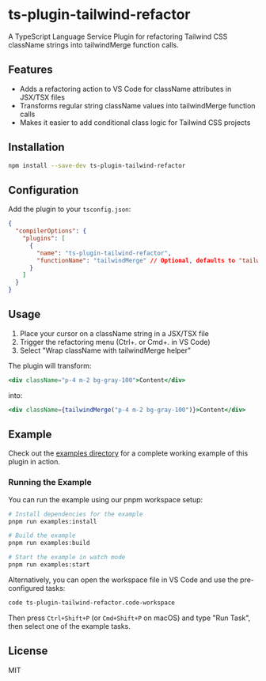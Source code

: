 # ts-plugin-tailwind-refactor

A TypeScript Language Service Plugin for refactoring Tailwind CSS className strings into tailwindMerge function calls.

## Features

- Adds a refactoring action to VS Code for className attributes in JSX/TSX files
- Transforms regular string className values into tailwindMerge function calls
- Makes it easier to add conditional class logic for Tailwind CSS projects

## Installation

```bash
npm install --save-dev ts-plugin-tailwind-refactor
```

## Configuration

Add the plugin to your `tsconfig.json`:

```json
{
  "compilerOptions": {
    "plugins": [
      {
        "name": "ts-plugin-tailwind-refactor",
        "functionName": "tailwindMerge" // Optional, defaults to "tailwindMerge"
      }
    ]
  }
}
```

## Usage

1. Place your cursor on a className string in a JSX/TSX file
2. Trigger the refactoring menu (Ctrl+. or Cmd+. in VS Code)
3. Select "Wrap className with tailwindMerge helper"

The plugin will transform:

```jsx
<div className="p-4 m-2 bg-gray-100">Content</div>
```

into:

```jsx
<div className={tailwindMerge("p-4 m-2 bg-gray-100")}>Content</div>
```

## Example

Check out the [examples directory](./examples) for a complete working example of this plugin in action.

### Running the Example

You can run the example using our pnpm workspace setup:

```bash
# Install dependencies for the example
pnpm run examples:install

# Build the example
pnpm run examples:build

# Start the example in watch mode
pnpm run examples:start
```

Alternatively, you can open the workspace file in VS Code and use the pre-configured tasks:

```bash
code ts-plugin-tailwind-refactor.code-workspace
```

Then press `Ctrl+Shift+P` (or `Cmd+Shift+P` on macOS) and type "Run Task", then select one of the example tasks.

## License

MIT
